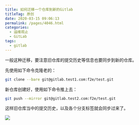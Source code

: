 ```yaml
---
title: 如何迁移一个仓库到新的Gitlab
titleTag: 原创
date: 2020-03-15 09:06:13
permalink: /pages/4046.html
categories:
  - 运维观止
  - GitLab
tags:
  - gitlab
---
```


一般这种迁移，要注意旧仓库的提交历史等信息也要同步到新的仓库。

先使用如下命令克隆老的：

```sh
git clone --bare git@gitlab.test1.com:f2e/test.git
```

新仓库创建好，使用如下命令推上去：

```sh
git push --mirror git@gitlab.test2.com:f2e/test.git
```

这样旧仓库当中的提交历史，以及各个分支标签就会同步过来了。

![](http://t.eryajf.net/imgs/2021/09/d66b2f3eab111316.jpg)
